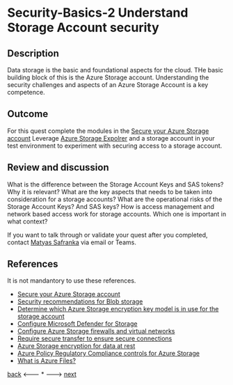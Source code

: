 # Security-Basics-2 Understand Storage Account security

## Description

Data storage is the basic and foundational aspects for the cloud. THe basic building block of this is the Azure Storage account. Understanding the security challenges and aspects of an Azure Storage Account is a key competence.


## Outcome
For this quest complete the modules in the [Secure your Azure Storage account](https://docs.microsoft.com/en-us/learn/modules/secure-azure-storage-account/)
Leverage [Azure Storage Expolrer](https://azure.microsoft.com/en-us/features/storage-explorer/) and a storage account in your test environment to experiment with securing access to a storage account.

## Review and discussion
What is the difference between the Storage Account Keys and SAS tokens? Why it is relevant?
What are the key aspects that needs to be taken into consideration for a storage accounts?
What are the operational risks of the Storage Account Keys? And SAS keys?
How is access management and network based access work for storage accounts. Which one is important in what context?

If you want to talk through or validate your quest after you completed, contact [Matyas Safranka](mailto:matyas@microsoft.com) via email or Teams.

## References

It is not mandantory to use these references.

- [Secure your Azure Storage account](https://docs.microsoft.com/en-us/learn/modules/secure-azure-storage-account/)
- [Security recommendations for Blob storage](https://docs.microsoft.com/en-us/azure/storage/blobs/security-recommendations)
- [Determine which Azure Storage encryption key model is in use for the storage account](https://docs.microsoft.com/en-us/azure/storage/common/storage-encryption-key-model-get?toc=%2Fazure%2Fstorage%2Ffiles%2Ftoc.json&tabs=portal)
- [Configure Microsoft Defender for Storage](https://docs.microsoft.com/en-us/azure/storage/common/azure-defender-storage-configure?toc=%2Fazure%2Fstorage%2Ffiles%2Ftoc.json&tabs=azure-security-center)
- [Configure Azure Storage firewalls and virtual networks](https://docs.microsoft.com/en-us/azure/storage/common/storage-network-security?toc=%2Fazure%2Fstorage%2Ffiles%2Ftoc.json&tabs=azure-portal)
- [Require secure transfer to ensure secure connections](https://docs.microsoft.com/en-us/azure/storage/common/storage-require-secure-transfer?toc=/azure/storage/files/toc.json)
- [Azure Storage encryption for data at rest](https://docs.microsoft.com/en-us/azure/storage/common/storage-service-encryption?toc=/azure/storage/tables/toc.json)
- [Azure Policy Regulatory Compliance controls for Azure Storage](https://docs.microsoft.com/en-us/azure/storage/common/security-controls-policy?toc=/azure/storage/tables/toc.json)
- [What is Azure Files?](https://docs.microsoft.com/en-us/azure/storage/files/storage-files-introduction)


[back](./security-basics-1.md) <--- * ---> [next](./security-basics-3.md)
